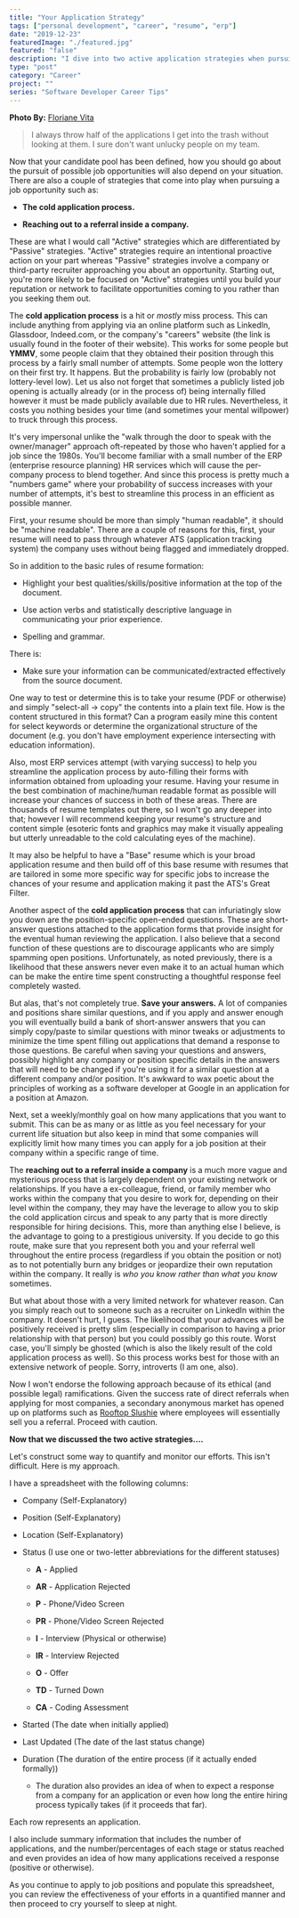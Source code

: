 ```yaml
---
title: "Your Application Strategy"
tags: ["personal development", "career", "resume", "erp"]
date: "2019-12-23"
featuredImage: "./featured.jpg"
featured: "false"
description: "I dive into two active application strategies when pursuing possible job opportunities, the cold application process, and the referral process. Then I quickly outline a general way to quantify and monitor your progress throughout these processes."
type: "post"
category: "Career"
project: ""
series: "Software Developer Career Tips"
---
```


**Photo By:** [Floriane Vita](https://unsplash.com/@flo_)

> I always throw half of the applications I get into the trash without looking at them. I sure don't want unlucky people on my team.

  

Now that your candidate pool has been defined, how you should go about the pursuit of possible job opportunities will also depend on your situation. There are also a couple of strategies that come into play when pursuing a job opportunity such as:

  

-   **The cold application process.**
    
-   **Reaching out to a referral inside a company.**
    

These are what I would call "Active" strategies which are differentiated by "Passive" strategies. "Active" strategies require an intentional proactive action on your part whereas "Passive" strategies involve a company or third-party recruiter approaching you about an opportunity. Starting out, you're more likely to be focused on "Active" strategies until you build your reputation or network to facilitate opportunities coming to you rather than you seeking them out.

  

The **cold application process** is a hit or _mostly_ miss process. This can include anything from applying via an online platform such as LinkedIn, Glassdoor, Indeed.com, or the company's "careers" website (the link is usually found in the footer of their website). This works for some people but **YMMV**, some people claim that they obtained their position through this process by a fairly small number of attempts. Some people won the lottery on their first try. It happens. But the probability is fairly low (probably not lottery-level low). Let us also not forget that sometimes a publicly listed job opening is actually already (or in the process of) being internally filled however it must be made publicly available due to HR rules. Nevertheless, it costs you nothing besides your time (and sometimes your mental willpower) to truck through this process.

  

It's very impersonal unlike the "walk through the door to speak with the owner/manager" approach oft-repeated by those who haven't applied for a job since the 1980s. You'll become familiar with a small number of the ERP (enterprise resource planning) HR services which will cause the per-company process to blend together. And since this process is pretty much a "numbers game" where your probability of success increases with your number of attempts, it's best to streamline this process in an efficient as possible manner.

  

First, your resume should be more than simply "human readable", it should be "machine readable". There are a couple of reasons for this, first, your resume will need to pass through whatever ATS (application tracking system) the company uses without being flagged and immediately dropped.

  

So in addition to the basic rules of resume formation:

  

-   Highlight your best qualities/skills/positive information at the top of the document.
    
-   Use action verbs and statistically descriptive language in communicating your prior experience.
    
-   Spelling and grammar.
    

  

There is:

  

-   Make sure your information can be communicated/extracted effectively from the source document.
    

  

One way to test or determine this is to take your resume (PDF or otherwise) and simply "select-all -> copy" the contents into a plain text file. How is the content structured in this format? Can a program easily mine this content for select keywords or determine the organizational structure of the document (e.g. you don't have employment experience intersecting with education information).

  

Also, most ERP services attempt (with varying success) to help you streamline the application process by auto-filling their forms with information obtained from uploading your resume. Having your resume in the best combination of machine/human readable format as possible will increase your chances of success in both of these areas. There are thousands of resume templates out there, so I won't go any deeper into that; however I will recommend keeping your resume's structure and content simple (esoteric fonts and graphics may make it visually appealing but utterly unreadable to the cold calculating eyes of the machine).

  

It may also be helpful to have a "Base" resume which is your broad application resume and then build off of this base resume with resumes that are tailored in some more specific way for specific jobs to increase the chances of your resume and application making it past the ATS's Great Filter.

  

Another aspect of the **cold application process** that can infuriatingly slow you down are the position-specific open-ended questions. These are short-answer questions attached to the application forms that provide insight for the eventual human reviewing the application. I also believe that a second function of these questions are to discourage applicants who are simply spamming open positions. Unfortunately, as noted previously, there is a likelihood that these answers never even make it to an actual human which can be make the entire time spent constructing a thoughtful response feel completely wasted.

  

But alas, that's not completely true. **Save your answers.** A lot of companies and positions share similar questions, and if you apply and answer enough you will eventually build a bank of short-answer answers that you can simply copy/paste to similar questions with minor tweaks or adjustments to minimize the time spent filling out applications that demand a response to those questions. Be careful when saving your questions and answers, possibly highlight any company or position specific details in the answers that will need to be changed if you're using it for a similar question at a different company and/or position. It's awkward to wax poetic about the principles of working as a software developer at Google in an application for a position at Amazon.

  

Next, set a weekly/monthly goal on how many applications that you want to submit. This can be as many or as little as you feel necessary for your current life situation but also keep in mind that some companies will explicitly limit how many times you can apply for a job position at their company within a specific range of time.

  

The **reaching out to a referral inside a company** is a much more vague and mysterious process that is largely dependent on your existing network or relationships. If you have a ex-colleague, friend, or family member who works within the company that you desire to work for, depending on their level within the company, they may have the leverage to allow you to skip the cold application circus and speak to any party that is more directly responsible for hiring decisions. This, more than anything else I believe, is the advantage to going to a prestigious university. If you decide to go this route, make sure that you represent both you and your referral well throughout the entire process (regardless if you obtain the position or not) as to not potentially burn any bridges or jeopardize their own reputation within the company. It really is _who you know rather than what you know_ sometimes.

  

But what about those with a very limited network for whatever reason. Can you simply reach out to someone such as a recruiter on LinkedIn within the company. It doesn't hurt, I guess. The likelihood that your advances will be positively received is pretty slim (especially in comparison to having a prior relationship with that person) but you could possibly go this route. Worst case, you'll simply be ghosted (which is also the likely result of the cold application process as well). So this process works best for those with an extensive network of people. Sorry, introverts (I am one, also).

  

Now I won't endorse the following approach because of its ethical (and possible legal) ramifications. Given the success rate of direct referrals when applying for most companies, a secondary anonymous market has opened up on platforms such as [Rooftop Slushie](https://www.rooftopslushie.com/) where employees will essentially sell you a referral. Proceed with caution.

  

**Now that we discussed the two active strategies....**

Let's construct some way to quantify and monitor our efforts. This isn't difficult. Here is my approach.

  

I have a spreadsheet with the following columns:

  

-   Company (Self-Explanatory)
    
-   Position (Self-Explanatory)
    
-   Location (Self-Explanatory)
    
-   Status (I use one or two-letter abbreviations for the different statuses)
    

    -   **A** - Applied
    
    -   **AR** - Application Rejected
    
    -   **P** - Phone/Video Screen
    
    -   **PR** - Phone/Video Screen Rejected
    
    -   **I** - Interview (Physical or otherwise)
    
    -   **IR** - Interview Rejected
    
    -   **O** - Offer
    
    -   **TD** - Turned Down
    
    -   **CA** - Coding Assessment
    

-   Started (The date when initially applied)
    
-   Last Updated (The date of the last status change)
    
-   Duration (The duration of the entire process (if it actually ended formally))
    

    -   The duration also provides an idea of when to expect a response from a company for an application or even how long the entire hiring process typically takes (if it proceeds that far).
    

  

Each row represents an application.

  

I also include summary information that includes the number of applications, and the number/percentages of each stage or status reached and even provides an idea of how many applications received a response (positive or otherwise).

  

As you continue to apply to job positions and populate this spreadsheet, you can review the effectiveness of your efforts in a quantified manner and then proceed to cry yourself to sleep at night.